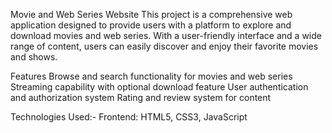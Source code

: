 Movie and Web Series Website
This project is a comprehensive web application designed to provide users with a platform to explore and download movies and web series. With a user-friendly interface and a wide range of content, users can easily discover and enjoy their favorite movies and shows.

Features
Browse and search functionality for movies and web series
Streaming capability with optional download feature
User authentication and authorization system
Rating and review system for content


Technologies Used:-
Frontend:
HTML5, CSS3, JavaScript
